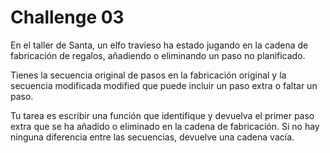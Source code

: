 # Challenge 03

En el taller de Santa, un elfo travieso ha estado jugando en la cadena de fabricación de regalos, 
añadiendo o eliminando un paso no planificado.

Tienes la secuencia original de pasos en la fabricación original y la secuencia modificada modified 
que puede incluir un paso extra o faltar un paso.

Tu tarea es escribir una función que identifique y devuelva el primer paso extra que se ha añadido 
o eliminado en la cadena de fabricación. 
Si no hay ninguna diferencia entre las secuencias, devuelve una cadena vacía.
